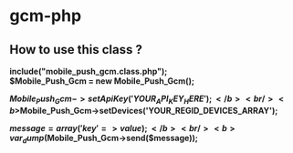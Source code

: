 gcm-php
=======
<h2>How to use this class ? </h2>
  <b>include("mobile_push_gcm.class.php");</b> <br/>
  <b>$Mobile_Push_Gcm = new Mobile_Push_Gcm();</b> <br/>

  <b>$Mobile_Push_Gcm->setApiKey('YOUR_API_KEY_HERE');</b> <br/>
  <b>$Mobile_Push_Gcm->setDevices('YOUR_REGID_DEVICES_ARRAY');</b> <br/>
  
  <b>$message = array('key' => value);</b> <br/>
  <b>var_dump($Mobile_Push_Gcm->send($message));</b> <br/>
